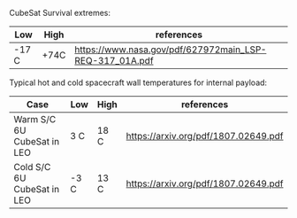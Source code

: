 
CubeSat Survival extremes: 

Low | High | references
------------ | ------------- | -------------
-17 C| +74C | https://www.nasa.gov/pdf/627972main_LSP-REQ-317_01A.pdf


Typical hot and cold spacecraft wall temperatures for internal payload: 

 Case| Low | High | references
------------ | ------------ | ------------- | -------------
Warm S/C 6U CubeSat in LEO |3 C|  18 C | https://arxiv.org/pdf/1807.02649.pdf
Cold S/C 6U CubeSat in LEO |-3 C|  13 C | https://arxiv.org/pdf/1807.02649.pdf


